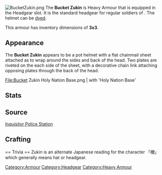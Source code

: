 ![](BucketZukin.png "BucketZukin.png") The **Bucket Zukin** is Heavy
Armour that is equipped in the Headgear slot. It is the standard
headgear for regular soldiers of [](01%20-%20Projects%20&%20Wikis/Kenshi/Kenshi%20Wiki/Kenshi%20Wiki%20Template/The_Holy_Nation.md). The helmet can be
[dyed](Colour_Scheme.md "wikilink").

This armour has inventory dimensions of **3x3**.

## Appearance

The **Bucket Zukin** appears to be a pot helmet with a flat chainmail
sheet attached as to wrap around the sides and back of the head. Two
plates are riveted on the each side of the sheet, with a decorative
chain link attaching opposing plates through the back of the head.

<File:Bucket> Zukin Holy Nation Base.png \| [](Bucket_Zukin.md) with 'Holy Nation Base' [](Colour_Scheme.md)

## Stats

## Source

[Inquisitor Police Station](Inquisitor_Police_Station "wikilink")

## Crafting



== Trivia == Zukin is an alternate Japanese reading for the character
「帽」 which generally means hat or headgear.

[Category:Armour](Category:Armour "wikilink")
[Category:Headgear](Category:Headgear "wikilink") [Category:Heavy
Armour](Category:Heavy_Armour "wikilink")